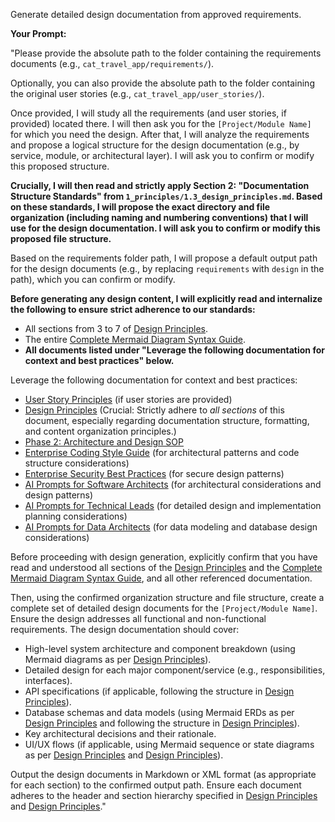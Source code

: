Generate detailed design documentation from approved requirements.

**Your Prompt:**

"Please provide the absolute path to the folder containing the requirements documents (e.g., `cat_travel_app/requirements/`).

Optionally, you can also provide the absolute path to the folder containing the original user stories (e.g., `cat_travel_app/user_stories/`).

Once provided, I will study all the requirements (and user stories, if provided) located there. I will then ask you for the `[Project/Module Name]` for which you need the design. After that, I will analyze the requirements and propose a logical structure for the design documentation (e.g., by service, module, or architectural layer). I will ask you to confirm or modify this proposed structure.

**Crucially, I will then read and strictly apply Section 2: "Documentation Structure Standards" from `1_principles/1.3_design_principles.md`. Based on these standards, I will propose the exact directory and file organization (including naming and numbering conventions) that I will use for the design documentation. I will ask you to confirm or modify this proposed file structure.**

Based on the requirements folder path, I will propose a default output path for the design documents (e.g., by replacing `requirements` with `design` in the path), which you can confirm or modify.

**Before generating any design content, I will explicitly read and internalize the following to ensure strict adherence to our standards:**
- All sections from 3 to 7 of [Design Principles](../../1_principles/1.3_design_principles.md).
- The entire [Complete Mermaid Diagram Syntax Guide](../../docs/mermaid_syntax_guide.md).
- **All documents listed under "Leverage the following documentation for context and best practices" below.**

Leverage the following documentation for context and best practices:
- [User Story Principles](../../1_principles/1.1_user_story_principles.md) (if user stories are provided)
- [Design Principles](../../1_principles/1.3_design_principles.md) (Crucial: Strictly adhere to *all sections* of this document, especially regarding documentation structure, formatting, and content organization principles.)
- [Phase 2: Architecture and Design SOP](../../docs/SOPs/phase_2_architecture_design_sop.md)
- [Enterprise Coding Style Guide](../../docs/enterprise_coding_style_guide.md) (for architectural patterns and code structure considerations)
- [Enterprise Security Best Practices](../../docs/enterprise_security_best_practices.md) (for secure design patterns)
- [AI Prompts for Software Architects](../roles/software_architect_prompts.md) (for architectural considerations and design patterns)
- [AI Prompts for Technical Leads](../roles/technical_lead_prompts.md) (for detailed design and implementation planning considerations)
- [AI Prompts for Data Architects](../roles/data_architect_prompts.md) (for data modeling and database design considerations)

Before proceeding with design generation, explicitly confirm that you have read and understood all sections of the [Design Principles](../../1_principles/1.3_design_principles.md) and the [Complete Mermaid Diagram Syntax Guide](../../docs/mermaid_syntax_guide.md), and all other referenced documentation.

Then, using the confirmed organization structure and file structure, create a complete set of detailed design documents for the `[Project/Module Name]`. Ensure the design addresses all functional and non-functional requirements. The design documentation should cover:
- High-level system architecture and component breakdown (using Mermaid diagrams as per [Design Principles](../../1_principles/1.3_design_principles.md#4-mermaid-diagram-guidelines)).
- Detailed design for each major component/service (e.g., responsibilities, interfaces).
- API specifications (if applicable, following the structure in [Design Principles](../../1_principles/1.3_design_principles.md#64-api-specification-template)).
- Database schemas and data models (using Mermaid ERDs as per [Design Principles](../../1_principles/1.3_design_principles.md#42-entity-relationship-diagrams) and following the structure in [Design Principles](../../1_principles/1.3_design_principles.md#63-data-model-template)).
- Key architectural decisions and their rationale.
- UI/UX flows (if applicable, using Mermaid sequence or state diagrams as per [Design Principles](../../1_principles/1.3_design_principles.md#43-sequence-diagrams) and [Design Principles](../../1_principles/1.3_design_principles.md#44-state-diagrams)).

Output the design documents in Markdown or XML format (as appropriate for each section) to the confirmed output path. Ensure each document adheres to the header and section hierarchy specified in [Design Principles](../../1_principles/1.3_design_principles.md#31-document-header) and [Design Principles](../../1_principles/1.3_design_principles.md#32-section-hierarchy)."
